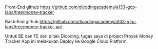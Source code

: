 Front-End github https://github.com/dicodingacademy/a133-gcp-labs/tree/money-tracker

Back-End github https://github.com/dicodingacademy/a133-gcp-labs/tree/money-tracker-api

Untuk BE dan FE dari pihak Dicoding, tugas saya di project Proyek Money Tracker App ini melakukan Deploy ke Google Cloud Platform. 
